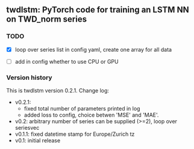 twdlstm: PyTorch code for training an LSTM NN on TWD_norm series
----------------------------------------------------------------

### TODO

* [x] loop over series list in config yaml, create one array for all data
* [ ] add in config whether to use CPU or GPU


### Version history

This is twdlstm version 0.2.1. Change log:
* v0.2.1:
  - fixed total number of parameters printed in log
  - added loss to config, choice betwen 'MSE' and 'MAE'.
* v0.2: arbitrary number of series can be supplied (>=2), loop over seriesvec
* v0.1.1: fixed datetime stamp for Europe/Zurich tz
* v0.1: initial release
